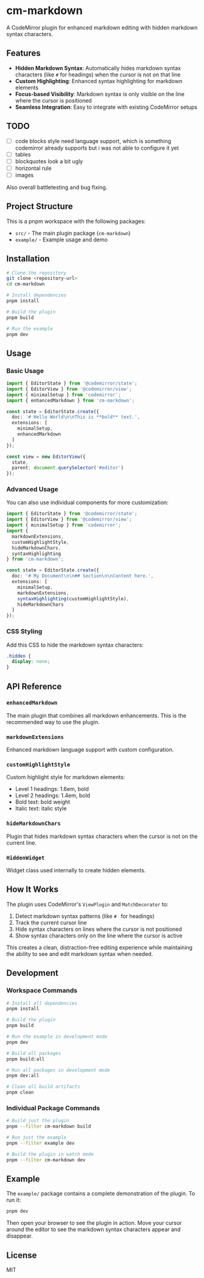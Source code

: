 # cm-markdown

A CodeMirror plugin for enhanced markdown editing with hidden markdown syntax characters.

## Features

- **Hidden Markdown Syntax**: Automatically hides markdown syntax characters (like `#` for headings) when the cursor is not on that line
- **Custom Highlighting**: Enhanced syntax highlighting for markdown elements
- **Focus-based Visibility**: Markdown syntax is only visible on the line where the cursor is positioned
- **Seamless Integration**: Easy to integrate with existing CodeMirror setups

## TODO

- [ ] code blocks style need language support, which is something codemirror already supports but i was not able to configure it yet
- [ ] tables
- [ ] blockquotes look a bit ugly
- [ ] horizontal rule
- [ ] images

Also overall battletesting and bug fixing.

## Project Structure

This is a pnpm workspace with the following packages:

- `src/` - The main plugin package (`cm-markdown`)
- `example/` - Example usage and demo

## Installation

```bash
# Clone the repository
git clone <repository-url>
cd cm-markdown

# Install dependencies
pnpm install

# Build the plugin
pnpm build

# Run the example
pnpm dev
```

## Usage

### Basic Usage

```typescript
import { EditorState } from '@codemirror/state';
import { EditorView } from '@codemirror/view';
import { minimalSetup } from 'codemirror';
import { enhancedMarkdown } from 'cm-markdown';

const state = EditorState.create({
  doc: '# Hello World\n\nThis is **bold** text.',
  extensions: [
    minimalSetup,
    enhancedMarkdown
  ]
});

const view = new EditorView({
  state,
  parent: document.querySelector('#editor')
});
```

### Advanced Usage

You can also use individual components for more customization:

```typescript
import { EditorState } from '@codemirror/state';
import { EditorView } from '@codemirror/view';
import { minimalSetup } from 'codemirror';
import { 
  markdownExtensions, 
  customHighlightStyle, 
  hideMarkdownChars,
  syntaxHighlighting 
} from 'cm-markdown';

const state = EditorState.create({
  doc: '# My Document\n\n## Section\n\nContent here.',
  extensions: [
    minimalSetup,
    markdownExtensions,
    syntaxHighlighting(customHighlightStyle),
    hideMarkdownChars
  ]
});
```

### CSS Styling

Add this CSS to hide the markdown syntax characters:

```css
.hidden {
  display: none;
}
```

## API Reference

### `enhancedMarkdown`

The main plugin that combines all markdown enhancements. This is the recommended way to use the plugin.

### `markdownExtensions`

Enhanced markdown language support with custom configuration.

### `customHighlightStyle`

Custom highlight style for markdown elements:
- Level 1 headings: 1.6em, bold
- Level 2 headings: 1.4em, bold
- Bold text: bold weight
- Italic text: italic style

### `hideMarkdownChars`

Plugin that hides markdown syntax characters when the cursor is not on the current line.

### `HiddenWidget`

Widget class used internally to create hidden elements.

## How It Works

The plugin uses CodeMirror's `ViewPlugin` and `MatchDecorator` to:

1. Detect markdown syntax patterns (like `# ` for headings)
2. Track the current cursor line
3. Hide syntax characters on lines where the cursor is not positioned
4. Show syntax characters only on the line where the cursor is active

This creates a clean, distraction-free editing experience while maintaining the ability to see and edit markdown syntax when needed.

## Development

### Workspace Commands

```bash
# Install all dependencies
pnpm install

# Build the plugin
pnpm build

# Run the example in development mode
pnpm dev

# Build all packages
pnpm build:all

# Run all packages in development mode
pnpm dev:all

# Clean all build artifacts
pnpm clean
```

### Individual Package Commands

```bash
# Build just the plugin
pnpm --filter cm-markdown build

# Run just the example
pnpm --filter example dev

# Build the plugin in watch mode
pnpm --filter cm-markdown dev
```

## Example

The `example/` package contains a complete demonstration of the plugin. To run it:

```bash
pnpm dev
```

Then open your browser to see the plugin in action. Move your cursor around the editor to see the markdown syntax characters appear and disappear.

## License

MIT
